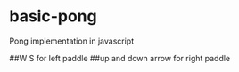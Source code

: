 # basic-pong
Pong implementation in javascript

##W S for left paddle
##up and down arrow for right paddle
